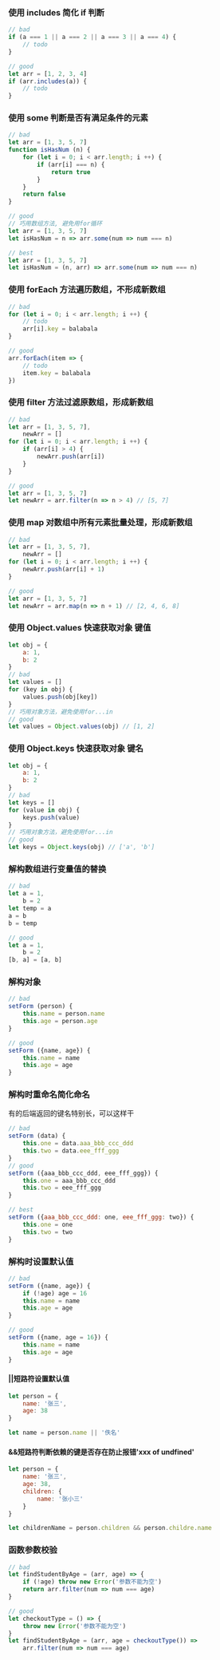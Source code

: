 ### 使用 includes 简化 if 判断

```js
// bad
if (a === 1 || a === 2 || a === 3 || a === 4) {
    // todo
}

// good
let arr = [1, 2, 3, 4]
if (arr.includes(a)) {
    // todo
}
```

### 使用 some 判断是否有满足条件的元素

```js
// bad
let arr = [1, 3, 5, 7]
function isHasNum (n) {
    for (let i = 0; i < arr.length; i ++) {
        if (arr[i] === n) {
            return true
        }
    }
    return false
}

// good
// 巧用数组方法, 避免用for循环
let arr = [1, 3, 5, 7]
let isHasNum = n => arr.some(num => num === n)

// best
let arr = [1, 3, 5, 7]
let isHasNum = (n, arr) => arr.some(num => num === n)
```

### 使用 forEach 方法遍历数组，不形成新数组

```js
// bad
for (let i = 0; i < arr.length; i ++) {
    // todo
    arr[i].key = balabala
}

// good
arr.forEach(item => {
    // todo
    item.key = balabala
})

```

### 使用 filter 方法过滤原数组，形成新数组

```js
// bad
let arr = [1, 3, 5, 7],
    newArr = []
for (let i = 0; i < arr.length; i ++) {
    if (arr[i] > 4) {
        newArr.push(arr[i])
    }
}

// good
let arr = [1, 3, 5, 7]
let newArr = arr.filter(n => n > 4) // [5, 7]
```

### 使用 map 对数组中所有元素批量处理，形成新数组

```js
// bad
let arr = [1, 3, 5, 7],
    newArr = []
for (let i = 0; i < arr.length; i ++) {
    newArr.push(arr[i] + 1)
}

// good
let arr = [1, 3, 5, 7]
let newArr = arr.map(n => n + 1) // [2, 4, 6, 8]
```

### 使用 Object.values 快速获取对象 键值

```js
let obj = {
    a: 1,
    b: 2
}
// bad
let values = []
for (key in obj) {
    values.push(obj[key])
}
// 巧用对象方法，避免使用for...in
// good
let values = Object.values(obj) // [1, 2]
```

### 使用 Object.keys 快速获取对象 键名

```js
let obj = {
    a: 1,
    b: 2
}
// bad
let keys = []
for (value in obj) {
    keys.push(value)
}
// 巧用对象方法，避免使用for...in
// good
let keys = Object.keys(obj) // ['a', 'b']
```

### 解构数组进行变量值的替换

```js
// bad
let a = 1,
    b = 2
let temp = a
a = b
b = temp

// good
let a = 1,
    b = 2
[b, a] = [a, b]
```

### 解构对象

```js
// bad
setForm (person) {
    this.name = person.name
    this.age = person.age 
}

// good
setForm ({name, age}) {
    this.name = name
    this.age = age 
}
```

### 解构时重命名简化命名

有的后端返回的键名特别长，可以这样干

```js
// bad
setForm (data) {
    this.one = data.aaa_bbb_ccc_ddd
    this.two = data.eee_fff_ggg
}
// good
setForm ({aaa_bbb_ccc_ddd, eee_fff_ggg}) {
    this.one = aaa_bbb_ccc_ddd
    this.two = eee_fff_ggg
}

// best
setForm ({aaa_bbb_ccc_ddd: one, eee_fff_ggg: two}) {
    this.one = one
    this.two = two
}
```

### 解构时设置默认值

```js
// bad
setForm ({name, age}) {
    if (!age) age = 16
    this.name = name
    this.age = age 
}

// good
setForm ({name, age = 16}) {
    this.name = name
    this.age = age 
}
```

#### ||短路符设置默认值

```js
let person = {
    name: '张三',
    age: 38
}

let name = person.name || '佚名'
```

#### &&短路符判断依赖的键是否存在防止报错'xxx of undfined'

```js
let person = {
    name: '张三',
    age: 38,
    children: {
        name: '张小三'
    }
}

let childrenName = person.children && person.childre.name
```

### 函数参数校验

```js
// bad
let findStudentByAge = (arr, age) => {
    if (!age) throw new Error('参数不能为空')
    return arr.filter(num => num === age)
}

// good
let checkoutType = () => {
    throw new Error('参数不能为空')
}
let findStudentByAge = (arr, age = checkoutType()) =>
    arr.filter(num => num === age)
```

